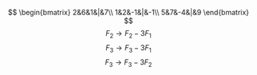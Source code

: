 $$
\begin{bmatrix}
2&6&1&|&7\\
1&2&-1&|&-1\\
5&7&-4&|&9
\end{bmatrix}
$$
$$F_2 \rightarrow F_2 -3F_1$$
$$F_3 \rightarrow F_3 -3F_1$$
$$F_3 \rightarrow F_3 -3F_2$$

$$$$
